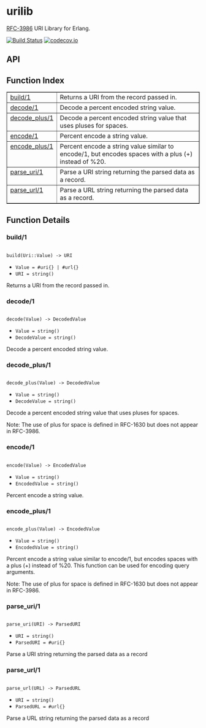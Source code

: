 urilib
======
[RFC-3986](https://tools.ietf.org/html/rfc3986) URI Library for Erlang.

[![Build Status](https://travis-ci.org/gmr/urilib.svg?branch=master)](https://travis-ci.org/gmr/urilib) [![codecov.io](https://codecov.io/github/gmr/urilib/coverage.svg?branch=master)](https://codecov.io/github/gmr/urilib?branch=master)

API
---

<a name="index"></a>

## Function Index ##

<table width="100%" border="1" cellspacing="0" cellpadding="2" summary="function index"><tr><td valign="top"><a href="#build-1">build/1</a></td><td>Returns a URI from the record passed in.</td></tr><tr><td valign="top"><a href="#decode-1">decode/1</a></td><td>Decode a percent encoded string value.</td></tr><tr><td valign="top"><a href="#decode_plus-1">decode_plus/1</a></td><td>Decode a percent encoded string value that uses pluses for spaces.</td></tr><tr><td valign="top"><a href="#encode-1">encode/1</a></td><td>Percent encode a string value.</td></tr><tr><td valign="top"><a href="#encode_plus-1">encode_plus/1</a></td><td>Percent encode a string value similar to encode/1, but encodes spaces with a
plus (+) instead of %20.</td></tr><tr><td valign="top"><a href="#parse_uri-1">parse_uri/1</a></td><td>Parse a URI string returning the parsed data as a record.</td></tr><tr><td valign="top"><a href="#parse_url-1">parse_url/1</a></td><td>Parse a URL string returning the parsed data as a record.</td></tr></table>

<a name="functions"></a>

## Function Details ##

<a name="build-1"></a>

### build/1 ###

<pre><code>
build(Uri::Value) -&gt; URI
</code></pre>

<ul class="definitions"><li><code>Value = #uri{} | #url{}</code></li><li><code>URI = string()</code></li></ul>

Returns a URI from the record passed in.

<a name="decode-1"></a>

### decode/1 ###

<pre><code>
decode(Value) -&gt; DecodedValue
</code></pre>

<ul class="definitions"><li><code>Value = string()</code></li><li><code>DecodeValue = string()</code></li></ul>

Decode a percent encoded string value.

<a name="decode_plus-1"></a>

### decode_plus/1 ###

<pre><code>
decode_plus(Value) -&gt; DecodedValue
</code></pre>

<ul class="definitions"><li><code>Value = string()</code></li><li><code>DecodeValue = string()</code></li></ul>

Decode a percent encoded string value that uses pluses for spaces.

Note: The use of plus for space is defined in RFC-1630 but does not appear
in RFC-3986.

<a name="encode-1"></a>

### encode/1 ###

<pre><code>
encode(Value) -&gt; EncodedValue
</code></pre>

<ul class="definitions"><li><code>Value = string()</code></li><li><code>EncodedValue = string()</code></li></ul>

Percent encode a string value.

<a name="encode_plus-1"></a>

### encode_plus/1 ###

<pre><code>
encode_plus(Value) -&gt; EncodedValue
</code></pre>

<ul class="definitions"><li><code>Value = string()</code></li><li><code>EncodedValue = string()</code></li></ul>

Percent encode a string value similar to encode/1, but encodes spaces with a
plus (+) instead of %20. This function can be used for encoding query arguments.

Note: The use of plus for space is defined in RFC-1630 but does not appear
in RFC-3986.

<a name="parse_uri-1"></a>

### parse_uri/1 ###

<pre><code>
parse_uri(URI) -&gt; ParsedURI
</code></pre>

<ul class="definitions"><li><code>URI = string()</code></li><li><code>ParsedURI = #uri{}</code></li></ul>

Parse a URI string returning the parsed data as a record

<a name="parse_url-1"></a>

### parse_url/1 ###

<pre><code>
parse_url(URL) -&gt; ParsedURL
</code></pre>

<ul class="definitions"><li><code>URI = string()</code></li><li><code>ParsedURL = #url{}</code></li></ul>

Parse a URL string returning the parsed data as a record

